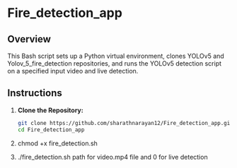 # Fire_detection_app


## Overview

This Bash script sets up a Python virtual environment, clones YOLOv5 and Yolov_5_fire_detection repositories, and runs the YOLOv5 detection script on a specified input video and live detection.

## Instructions

1. **Clone the Repository:**
   ```bash
   git clone https://github.com/sharathnarayan12/Fire_detection_app.git
   cd Fire_detection_app

2. chmod +x fire_detection.sh

3. ./fire_detection.sh path for video.mp4 file and 0 for live detection 
